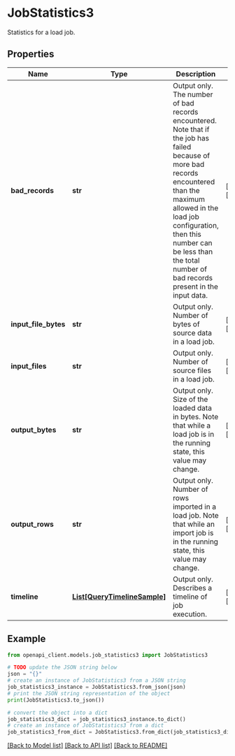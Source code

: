 # JobStatistics3

Statistics for a load job.

## Properties

Name | Type | Description | Notes
------------ | ------------- | ------------- | -------------
**bad_records** | **str** | Output only. The number of bad records encountered. Note that if the job has failed because of more bad records encountered than the maximum allowed in the load job configuration, then this number can be less than the total number of bad records present in the input data. | [optional] [readonly] 
**input_file_bytes** | **str** | Output only. Number of bytes of source data in a load job. | [optional] [readonly] 
**input_files** | **str** | Output only. Number of source files in a load job. | [optional] [readonly] 
**output_bytes** | **str** | Output only. Size of the loaded data in bytes. Note that while a load job is in the running state, this value may change. | [optional] [readonly] 
**output_rows** | **str** | Output only. Number of rows imported in a load job. Note that while an import job is in the running state, this value may change. | [optional] [readonly] 
**timeline** | [**List[QueryTimelineSample]**](QueryTimelineSample.md) | Output only. Describes a timeline of job execution. | [optional] [readonly] 

## Example

```python
from openapi_client.models.job_statistics3 import JobStatistics3

# TODO update the JSON string below
json = "{}"
# create an instance of JobStatistics3 from a JSON string
job_statistics3_instance = JobStatistics3.from_json(json)
# print the JSON string representation of the object
print(JobStatistics3.to_json())

# convert the object into a dict
job_statistics3_dict = job_statistics3_instance.to_dict()
# create an instance of JobStatistics3 from a dict
job_statistics3_from_dict = JobStatistics3.from_dict(job_statistics3_dict)
```
[[Back to Model list]](../README.md#documentation-for-models) [[Back to API list]](../README.md#documentation-for-api-endpoints) [[Back to README]](../README.md)


